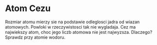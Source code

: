 # Atom Cezu

Rozmiar atomu mierzy sie na podstawie odleglosci jadra od wiazan atomowych.
Powloki w rzeczywistosci tak nie wygladaja. Cez ma najwiekszy atom, choc jego
liczb atomowa nie jest najwyzsza. Dlaczego? Sprawdz przy atomie wodoru.
